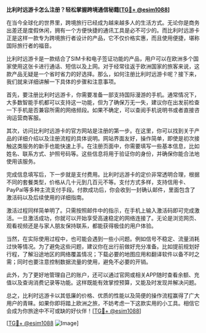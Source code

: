 **比利时远游卡怎么注册？轻松掌握跨境通信秘籍[[TG💪+ @esim1088](https://t.me/s/esim1088)]**

在当今全球化的世界里，跨境旅行已经成为越来越多人的生活方式。无论你是商务出差还是度假休闲，拥有一个方便快捷的通讯工具是必不可少的。而比利时远游卡正是这样一款专为跨境旅行者设计的产品，它不仅价格实惠，而且使用便捷，堪称国际旅行者的福音。

比利时远游卡是一款结合了SIM卡和电子签证功能的产品，用户可以在欧洲多个国家使用这张卡进行通话、短信以及上网。对于经常往返于欧洲国家的旅客来说，这款产品无疑是一个省时省力的好选择。那么，如何注册比利时远游卡呢？接下来，我们就来详细讲解一下具体的步骤和注意事项。

首先，要注册比利时远游卡，你需要准备一部支持国际漫游的手机。通常情况下，大多数智能手机都可以支持这一功能，但为了确保万无一失，建议你在出发前检查一下手机是否兼容所需的网络频段。如果不确定，可以查阅手机说明书或者直接咨询运营商客服。

其次，访问比利时远游卡的官方网站是注册的第一步。在这里，你可以找到关于产品的详细介绍以及注册流程的具体说明。网站界面友好，操作简单，即使是初次接触这类服务的新手也能快速上手。在注册页面中，你需要填写一些基本信息，比如姓名、联系方式、护照号码等。这些信息将用于验证你的身份，并确保你能合法地使用该服务。

完成信息填写后，下一步就是支付费用。比利时远游卡的定价非常透明合理，根据不同的套餐类型，价格从几十元到几百元不等。支付方式多样，支持信用卡、PayPal等多种主流支付手段。付款成功后，你会收到一封确认邮件，里面包含了激活码以及后续使用的详细指南。

激活过程同样简单明了。只需按照邮件中的指示，在手机上输入激活码即可完成激活。一旦激活成功，你就可以开始享受高速稳定的网络连接了。无论是浏览网页、观看视频还是与家人朋友保持联系，都能获得极佳的用户体验。

当然，在实际使用过程中，也可能会遇到一些小问题。例如信号不稳定、流量消耗过快等情况。为了避免这些问题，建议你在出行前做好充分准备。比如提前规划好行程，了解沿途地区的网络覆盖情况；下载必要的地图应用和翻译软件以备不时之需；同时也要注意控制数据流量的使用，避免不必要的开销。

此外，为了更好地管理自己的账户，还可以通过官网或相关APP随时查看余额、充值以及查询消费记录等功能。这样既能有效掌控预算，又能及时发现并解决问题。

总之，比利时远游卡以其低廉的价格、优质的性能以及简便的操作流程赢得了广大用户的青睐。如果你即将踏上欧洲之旅，不妨考虑一下这款实用的小工具。相信它会成为你旅途中不可或缺的好伙伴！[[TG💪+ @esim1088](https://t.me/s/esim1088)]

[[TG💪+ @esim1088](https://t.me/s/esim1088) ![Image](https://i.postimg.cc/4NQfJmqS/Snipaste-2025-05-13-00-14-12.png)]